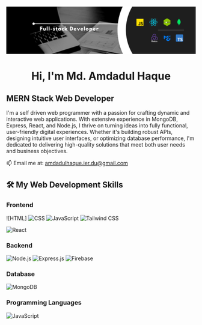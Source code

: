 <p align="center">
  <img src="assets/cover.png" alt="Banner" />
</p>

<h1 align="center">Hi, I'm Md. Amdadul Haque</h1>

## MERN Stack Web Developer

I'm a self driven web programmer with a passion for crafting dynamic and interactive web applications. With extensive experience in MongoDB, Express, React, and Node.js, I thrive on turning ideas into fully functional, user-friendly digital experiences. Whether it's building robust APIs, designing intuitive user interfaces, or optimizing database performance, I'm dedicated to delivering high-quality solutions that meet both user needs and business objectives.


<!-- 👨‍💻 All of my projects are available at my [Portfolio](https://your-portfolio-link.com) -->


📫 Email me at: [amdadulhaque.ier.du@gmail.com](mailto:amdadulhaque.ier.du@gmail.com)

<!-- 📄 Get My [Resume](https://your-resume-link.com) -->

<!-- 📄 And My [CV](https://your-cv-link.com) -->


## 🛠️ My Web Development Skills

### Frontend  
![HTML]
![CSS](https://img.shields.io/badge/CSS3-1572B6?style=flat&logo=css3&logoColor=white)
![JavaScript](https://img.shields.io/badge/JavaScript-F7DF1E?style=flat&logo=javascript&logoColor=black)
![Tailwind CSS](https://img.shields.io/badge/Tailwind_CSS-38B2AC?style=flat&logo=tailwind-css&logoColor=white)
<!-- ![Bootstrap](https://img.shields.io/badge/Bootstrap-563D7C?style=flat&logo=bootstrap&logoColor=white) -->
![React](https://img.shields.io/badge/React-61DAFB?style=flat&logo=react&logoColor=black)
<!-- ![Django](https://img.shields.io/badge/Django-092E20?style=flat&logo=django&logoColor=white) -->

### Backend  
![Node.js](https://img.shields.io/badge/Node.js-339933?style=flat&logo=node.js&logoColor=white)
![Express.js](https://img.shields.io/badge/Express.js-000000?style=flat&logo=express&logoColor=white)
![Firebase](https://img.shields.io/badge/Firebase-FFCA28?style=flat&logo=firebase&logoColor=black)

### Database  
![MongoDB](https://img.shields.io/badge/MongoDB-47A248?style=flat&logo=mongodb&logoColor=white)

### Programming Languages  
![JavaScript](https://img.shields.io/badge/JavaScript-F7DF1E?style=flat&logo=javascript&logoColor=black)

<!-- ![Python](https://img.shields.io/badge/Python-3776AB?style=flat&logo=python&logoColor=white) -->